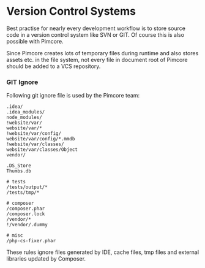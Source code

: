# Version Control Systems

Best practise for nearly every development workflow is to store source code in a version control system like SVN or GIT. 
Of course this is also possible with Pimcore. 

Since Pimcore creates lots of temporary files during runtime and also stores assets etc. in the file system, not every
  file in document root of Pimcore should be added to a VCS repository. 


### GIT Ignore

Following git ignore file is used by the Pimcore team:  


```
.idea/
.idea_modules/
node_modules/
!website/var/
website/var/*
!website/var/config/
website/var/config/*.mmdb
!website/var/classes/
website/var/classes/Object
vendor/
 
.DS_Store
Thumbs.db

# tests
/tests/output/*
/tests/tmp/*

# composer
/composer.phar
/composer.lock
/vendor/*
!/vendor/.dummy

# misc
/php-cs-fixer.phar
```

These rules ignore files generated by IDE, cache files, tmp files and external libraries updated by Composer.